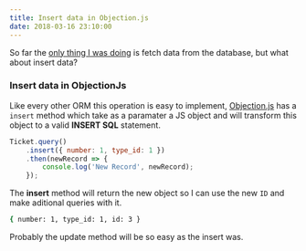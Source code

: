 ```yaml
---
title: Insert data in Objection.js
date: 2018-03-16 23:10:00
---
```


So far the [only thing I was doing](https://blog.eperedo.com/2018/03/16/knex-skip-undefined/) is fetch data from the database, but what about insert data?

### Insert data in ObjectionJs

Like every other ORM this operation is easy to implement, [Objection.js](https://vincit.github.io/objection.js) has a `insert` method which take as a paramater a JS object and will transform this object to a valid **INSERT SQL** statement.

```javascript
Ticket.query()
	.insert({ number: 1, type_id: 1 })
	.then(newRecord => {
		console.log('New Record', newRecord);
	});
```

The **insert** method will return the new object so I can use the new `ID` and make aditional queries with it.

```bash
{ number: 1, type_id: 1, id: 3 }
```

Probably the update method will be so easy as the insert was.
